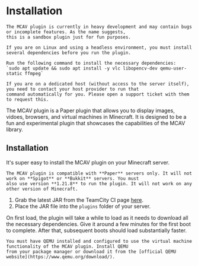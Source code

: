 # Installation

```{note}
The MCAV plugin is currently in heavy development and may contain bugs or incomplete features. As the name suggests,
this is a sandbox plugin just for fun purposes.
```

```{warning}
If you are on Linux and using a headless environment, you must install several dependencies before you run the plugin.

Run the following command to install the necessary dependencies:
`sudo apt update && sudo apt install -y vlc libopencv-dev qemu-user-static ffmpeg`

If you are on a dedicated host (without access to the server itself), you need to contact your host provider to run that
command automatically for you. Please open a support ticket with them to request this.
```

The MCAV plugin is a Paper plugin that allows you to display images, vidoes, browsers, and virtual machines in
Minecraft. It is designed to be a fun and experimental plugin that showcases the capabilities of the MCAV library.

## Installation

It's super easy to install the MCAV plugin on your Minecraft server.

```{warning}
The MCAV plugin is compatible with **Paper** servers only. It will not work on **Spigot** or **Bukkit** servers. You must
also use version **1.21.8** to run the plugin. It will not work on any other version of Minecraft.
```

1) Grab the latest JAR from the TeamCity CI page [here](https://ci.brandonli.me/repository/download/mcav/.lastFinished/mcav-sandbox-1.0.0-v1.21.8-all.jar).
2) Place the JAR file into the `plugins` folder of your server.

On first load, the plugin will take a while to load as it needs to download all the necessary dependencies. Give it
around a few minutes for the first boot to complete. After that, subsequent boots should load substantially faster.

```{warning}
You must have QEMU installed and configured to use the virtual machine functionality of the MCAV plugin. Install QEMU
from your package manager or download it from the [official QEMU website](https://www.qemu.org/download/).
```